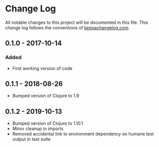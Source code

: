 # Change Log
All notable changes to this project will be documented in this file. This change log follows the conventions of [keepachangelog.com](http://keepachangelog.com/).

## 0.1.0 - 2017-10-14
### Added
- First working version of code

## 0.1.1 - 2018-08-26
- Bumped version of Clojure to 1.9

## 0.1.2 - 2019-10-13
- Bumped version of Clojure to 1.10.1
- Minor cleanup in imports
- Removed accidental link to environment dependency on humane test output in test suite
